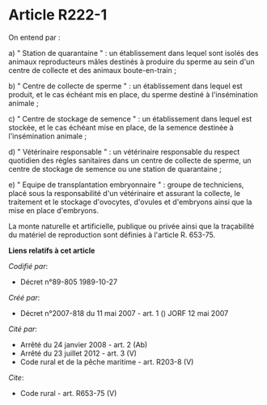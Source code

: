# Article R222-1

On entend par : 

a) " Station de quarantaine " : un établissement dans lequel sont isolés des animaux reproducteurs mâles destinés à produire
du sperme au sein d'un centre de collecte et des animaux boute-en-train ; 

b) " Centre de collecte de sperme " : un établissement dans lequel est produit, et le cas échéant mis en place, du sperme
destiné à l'insémination animale ; 

c) " Centre de stockage de semence " : un établissement dans lequel est stockée, et le cas échéant mise en place, de la
semence destinée à l'insémination animale ; 

d) " Vétérinaire responsable " : un vétérinaire responsable du respect quotidien des règles sanitaires dans un centre de
collecte de sperme, un centre de stockage de semence ou une station de quarantaine ; 

e) " Equipe de transplantation embryonnaire " : groupe de techniciens, placé sous la responsabilité d'un vétérinaire et
assurant la collecte, le traitement et le stockage d'ovocytes, d'ovules et d'embryons ainsi que la mise en place d'embryons. 

La monte naturelle et artificielle, publique ou privée ainsi que la traçabilité du matériel de reproduction sont définies à
l'article R. 653-75.

**Liens relatifs à cet article**

_Codifié par_:

  - Décret n°89-805 1989-10-27

_Créé par_:

  - Décret n°2007-818 du 11 mai 2007 - art. 1 () JORF 12 mai 2007

_Cité par_:

  - Arrêté du 24 janvier 2008 - art. 2 (Ab)
  - Arrêté du 23 juillet 2012 - art. 3 (V)
  - Code rural et de la pêche maritime - art. R203-8 (V)

_Cite_:

  - Code rural - art. R653-75 (V)
